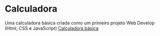 # Calculadora
Uma calculadora básica criada como um primeiro projeto Web Develop (Html, CSS e JavaScript)
<a href="calc.html">Calculadora básica</a>
